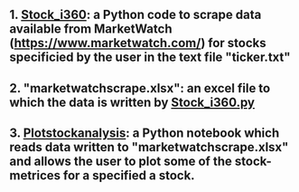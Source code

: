 ## 1. [Stock_i360](./Stock_i360.py): a Python code to scrape data available from MarketWatch (https://www.marketwatch.com/) for stocks specificied by the user in the text file "ticker.txt"
## 2. "marketwatchscrape.xlsx": an excel file to which the data is written by [Stock_i360.py](./Stock_i360.py)
## 3. [Plotstockanalysis](plotstockanalysis.ipynb): a Python notebook which reads data written to "marketwatchscrape.xlsx" and allows the user to plot some of the stock-metrices for a specified a stock. 